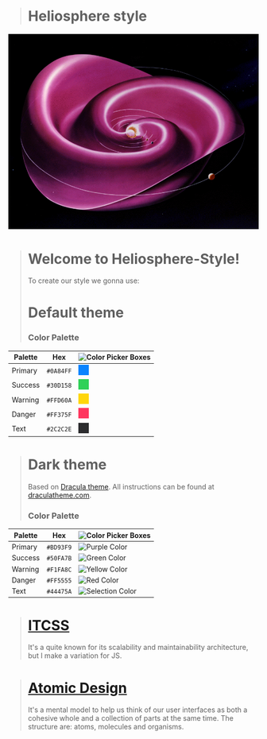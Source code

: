 
> # Heliosphere style
![alt text](./public/images/heliospheric.jpg "Clean Architecture")

> # Welcome to Heliosphere-Style!
> To create our style we gonna use:
> # Default theme
> ### Color Palette

Palette      | Hex       | ![Color Picker Boxes](https://draculatheme.com/static/img/color-boxes/eyedropper.png)
---          | ---       | ---
Primary      | `#0A84FF` | ![Primary Color](./public/images/primary.png)
Success      | `#30D158` | ![Success Color](./public/images/success.png)
Warning      | `#FFD60A` | ![Warning Color](./public/images/warning.png)
Danger       | `#FF375F` | ![Danger Color](./public/images/danger.png)
Text         | `#2C2C2E` | ![Black Color](./public/images/black.png)

> # Dark theme
> Based on [Dracula theme](https://draculatheme.com/).
> All instructions can be found at [draculatheme.com](https://draculatheme.com/).
> ### Color Palette

Palette      | Hex       | ![Color Picker Boxes](https://draculatheme.com/static/img/color-boxes/eyedropper.png)
---          | ---       | ---
Primary      | `#BD93F9` | ![Purple Color](https://draculatheme.com/static/img/color-boxes/purple.png)
Success      | `#50FA7B` | ![Green Color](https://draculatheme.com/static/img/color-boxes/green.png)
Warning      | `#F1FA8C` | ![Yellow Color](https://draculatheme.com/static/img/color-boxes/yellow.png)
Danger       | `#FF5555` | ![Red Color](https://draculatheme.com/static/img/color-boxes/red.png)
Text         | `#44475A` | ![Selection Color](https://draculatheme.com/static/img/color-boxes/selection.png)


> # [ITCSS](https://developer.helpscout.com/seed/glossary/itcss/#:~:text=ITCSS%20is%20a%20CSS%20architecture,Inverted%20Triangle%20CSS)
> It's a quite known for its scalability and maintainability
architecture, but I make a variation for JS.

> # [Atomic Design](https://atomicdesign.bradfrost.com/chapter-2/)
> It's a mental model to help us think of our user interfaces as both
a cohesive whole and a collection of parts at the same time.
The structure are: atoms, molecules and organisms.
